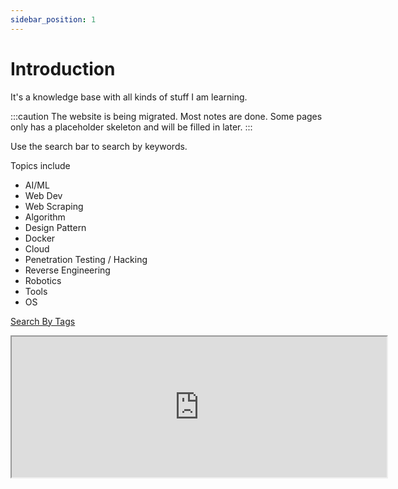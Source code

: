 ```yaml
---
sidebar_position: 1
---
```


# Introduction

It's a knowledge base with all kinds of stuff I am learning.

:::caution
The website is being migrated. Most notes are done. Some pages only has a placeholder skeleton and will be filled in later.
:::

Use the search bar to search by keywords.

Topics include

- AI/ML
- Web Dev
- Web Scraping
- Algorithm
- Design Pattern
- Docker
- Cloud
- Penetration Testing / Hacking
- Reverse Engineering
- Robotics
- Tools
- OS


[Search By Tags](/docs/tags)

<iframe src="https://github.com/sponsors/HuakunShen/card" title="Sponsor HuakunShen" height="225" width="600"></iframe>
